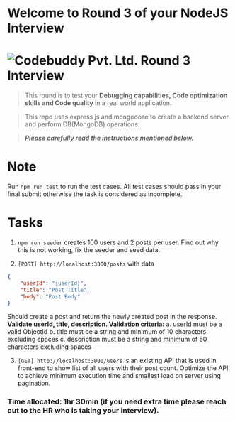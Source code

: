 # Welcome to Round 3 of your NodeJS Interview
# ![Codebuddy Pvt. Ltd. Round 3 Interview](https://codebuddy.co/assets/img/logo.png)

> This round is to test your **Debugging capabilities, Code optimization skills and Code quality** in a real world application.

> This repo uses express js and mongooose to create a backend server and perform DB(MongoDB) operations.

> **_Please carefully read the instructions mentioned below._**


# Note
Run `npm run test` to run the test cases. All test cases should pass in your final submit otherwise the task is considered as incomplete.

# Tasks
1. `npm run seeder` creates 100 users and 2 posts per user. Find out why this is not working, fix the seeder and seed data.


2. `[POST] http://localhost:3000/posts` with data 
``` json
{
    "userId": "{userId}",
    "title": "Post Title",
    "body": "Post Body"
}
``` 
Should create a post and return the newly created post in the response.
**Validate userId, title, description. Validation criteria:**
    a. userId must be a valid ObjectId
    b. title must be a string and minimum of 10 characters excluding spaces
    c. description must be a string and minimum of 50 characters excluding spaces

3. `[GET] http://localhost:3000/users` is an existing API that is used in front-end to show list of all users with their post count. Optimize the API to achieve minimum execution time and smallest load on server using pagination.

### Time allocated: 1hr 30min (if you need extra time please reach out to the HR who is taking your interview).

